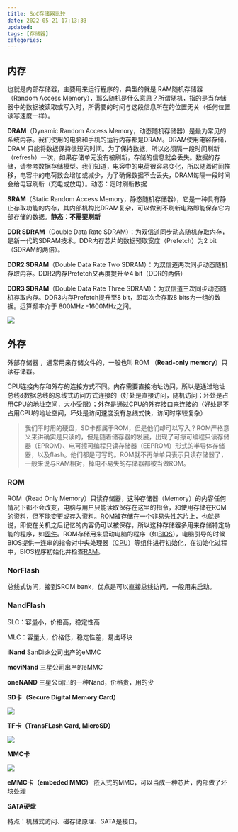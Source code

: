 ```yaml
---
title: SoC存储器比较
date: 2022-05-21 17:13:33
updated:
tags: [存储器]
categories: 
---
```


## 内存  

也就是内部存储器，主要用来运行程序的，典型的就是 RAM随机存储器（Random Access Memory），那么随机是什么意思？所谓随机，指的是当存储器中的数据被读取或写入时，所需要的时间与这段信息所在的位置无关（任何位置读写速度一样）。

**DRAM**（Dynamic Random Access Memory，动态随机存储器）是最为常见的系统内存。我们使用的电脑和手机的运行内存都是DRAM。DRAM使用电容存储，DRAM 只能将数据保持很短的时间。为了保持数据，所以必须隔一段时间刷新（refresh）一次，如果存储单元没有被刷新，存储的信息就会丢失。数据的存储，请参考数据存储模型。我们知道，电容中的电荷很容易变化，所以随着时间推移，电容中的电荷数会增加或减少，为了确保数据不会丢失，DRAM每隔一段时间会给电容刷新（充电或放电）。动态：定时刷新数据

**SRAM**（Static Random Access Memory，静态随机存储器），它是一种具有静止存取功能的内存，其内部机构比DRAM复杂，可以做到不刷新电路即能保存它内部存储的数据。**静态：不需要刷新**

**DDR SDRAM**（Double Data Rate SDRAM）：为双信道同步动态随机存取内存，是新一代的SDRAM技术。DDR内存芯片的数据预取宽度（Prefetch）为2 bit（SDRAM的两倍）。

**DDR2 SDRAM**（Double Data Rate Two SDRAM）：为双信道两次同步动态随机存取内存。DDR2内存Prefetch又再度提升至4 bit（DDR的两倍）

**DDR3 SDRAM**（Double Data Rate Three SDRAM）：为双信道三次同步动态随机存取内存。DDR3内存Prefetch提升至8 bit，即每次会存取8 bits为一组的数据。运算频率介于 800MHz -1600MHz之间。

![](https://picbed-1311007548.cos.ap-shanghai.myqcloud.com/markdown_picbed/img/202205211606655.png)

## 外存

外部存储器 ，通常用来存储文件的，一般也叫 ROM （**Read-only memory**）只读存储器。

CPU连接内存和外存的连接方式不同。内存需要直接地址访问，所以是通过地址总线&数据总线的总线式访问方式连接的（好处是直接访问，随机访问；坏处是占用CPU的地址空间，大小受限）；外存是通过CPU的外存接口来连接的（好处是不占用CPU的地址空间，坏处是访问速度没有总线式快，访问时序较复杂）

> 我们平时用的硬盘，SD卡都属于ROM，但是他们却可以写入？ROM严格意义来讲确实是只读的，但是随着储存器的发展，出现了可擦可编程只读存储器（EPROM）、电可擦可编程只读存储器（EEPROM）形式的半导体存储器，以及flash。他们都是可写的。ROM就不再单单只表示只读存储器了，一般来说与RAM相对，掉电不易失的存储器都被当做ROM。

### ROM

ROM（Read Only Memory）只读存储器，这种存储器（Memory）的内容任何情况下都不会改变，电脑与用户只能读取保存在这里的指令，和使用存储在ROM的资料，但不能变更或存入资料。ROM被存储在一个非易失性芯片上，也就是说，即使在关机之后记忆的内容仍可以被保存，所以这种存储器多用来存储特定功能的程序，如[固件](https://zh.wikipedia.org/wiki/固件)。ROM存储用来启动电脑的程序（如[BIOS](https://zh.wikipedia.org/wiki/BIOS)），电脑引导的时候BIOS提供一连串的指令对中央处理器（[CPU](https://zh.wikipedia.org/wiki/CPU)）等组件进行初始化，在初始化过程中，BIOS程序初始化并检查[RAM](https://zh.wikipedia.org/wiki/随机存取存储器)。

### NorFlash   

总线式访问，接到SROM bank，优点是可以直接总线访问，一般用来启动。

### NandFlash

SLC：容量小，价格高，稳定性高

MLC：容量大，价格低，稳定性差，易出坏块

**iNand**
SanDisk公司出产的eMMC

**moviNand**
三星公司出产的eMMC

**oneNAND**
三星公司出的一种Nand，价格贵，用的少

**SD卡（Secure Digital Memory Card）**

![](https://picbed-1311007548.cos.ap-shanghai.myqcloud.com/markdown_picbed/img/202205192308956.png)

**TF卡（TransFLash Card, MicroSD）**

![](https://picbed-1311007548.cos.ap-shanghai.myqcloud.com/markdown_picbed/img/202205192309547.png)

**MMC卡**

![](https://picbed-1311007548.cos.ap-shanghai.myqcloud.com/markdown_picbed/img/202205192312777.png)

**eMMC卡（embeded MMC）**
嵌入式的MMC，可以当成一种芯片，内部做了坏块处理

**SATA硬盘**

特点：机械式访问、磁存储原理、SATA是接口。


